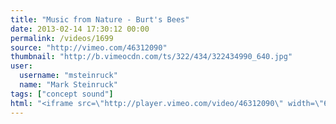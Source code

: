 ```yaml
---
title: "Music from Nature - Burt's Bees"
date: 2013-02-14 17:30:12 00:00
permalink: /videos/1699
source: "http://vimeo.com/46312090"
thumbnail: "http://b.vimeocdn.com/ts/322/434/322434990_640.jpg"
user:
  username: "msteinruck"
  name: "Mark Steinruck"
tags: ["concept sound"]
html: "<iframe src=\"http://player.vimeo.com/video/46312090\" width=\"640\" height=\"360\" frameborder=\"0\" webkitAllowFullScreen mozallowfullscreen allowFullScreen></iframe>"
---
```


